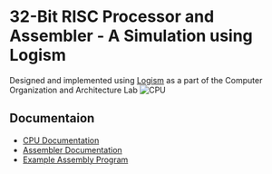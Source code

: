 # 32-Bit RISC Processor and Assembler - A Simulation using Logism
Designed and implemented using [Logism](http://www.cburch.com/logisim/) as a part of the Computer Organization and Architecture Lab
![CPU](images/cpu.png "CPU")

## Documentaion
- [CPU Documentation](cpudoc.md)
- [Assembler Documentation](assemblerdoc.md)
- [Example Assembly Program](example.asm)